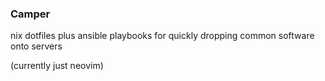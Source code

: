 ### Camper

nix dotfiles plus ansible playbooks for quickly dropping common software onto servers

(currently just neovim)
